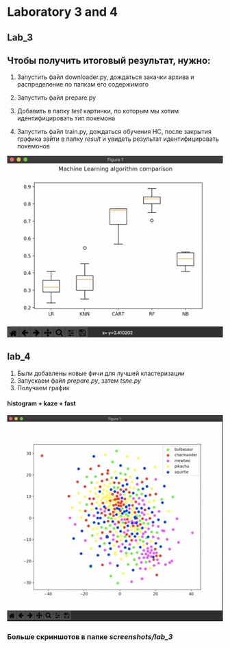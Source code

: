 # Laboratory 3 and 4

## Lab_3

## Чтобы получить итоговый результат, нужно:

1. Запустить файл downloader.py, дождаться закачки архива и распределение по папкам его содержимого

2. Запустить файл prepare.py

3. Добавить в папку *test* картинки, по которым мы хотим идентифицировать тип покемона

3. Запустить файл train.py, дождаться обучения НС, после закрытия графика зайти в папку *result* и увидеть результат идентифицировать покемонов

![](screenshots/lab_3/график.png "graph")




## lab_4

1. Были добавлены новые фичи для лучшей кластеризации
2. Запускаем файл *prepare.py*, затем *tsne.py*
3. Получаем график

#### histogram + kaze + fast
![](screenshots/lab_4/histogram+kaze+fast.png "graph")

### Больше скриншотов в папке ___screenshots/lab_3___
